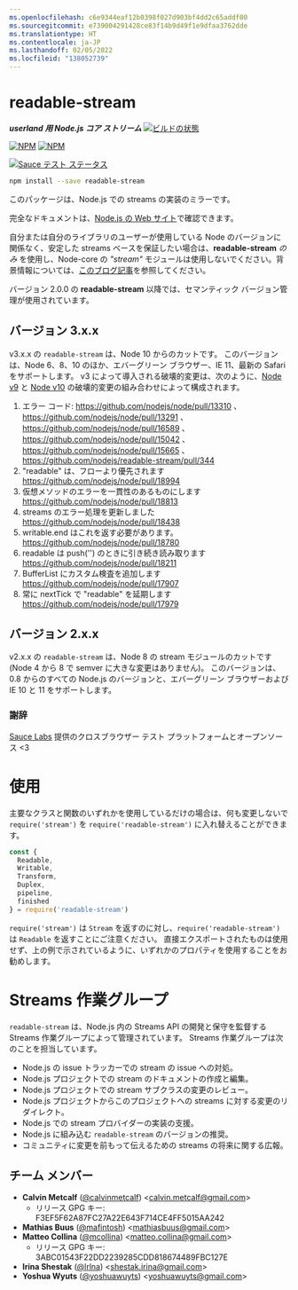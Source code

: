 ```yaml
---
ms.openlocfilehash: c6e9344eaf12b0398f027d903bf4dd2c65addf00
ms.sourcegitcommit: e739004291428ce83f14b9d49f1e9dfaa3762dde
ms.translationtype: HT
ms.contentlocale: ja-JP
ms.lasthandoff: 02/05/2022
ms.locfileid: "138052739"
---
```

# <a name="readable-stream"></a>readable-stream

***userland 用 Node.js コア ストリーム*** [![ビルドの状態](https://travis-ci.com/nodejs/readable-stream.svg?branch=master)](https://travis-ci.com/nodejs/readable-stream)


[![NPM](https://nodei.co/npm/readable-stream.png?downloads=true&downloadRank=true)](https://nodei.co/npm/readable-stream/)
[![NPM](https://nodei.co/npm-dl/readable-stream.png?&months=6&height=3)](https://nodei.co/npm/readable-stream/)


[![Sauce テスト ステータス](https://saucelabs.com/browser-matrix/readabe-stream.svg)](https://saucelabs.com/u/readabe-stream)

```bash
npm install --save readable-stream
```

このパッケージは、Node.js での streams の実装のミラーです。

完全なドキュメントは、[Node.js の Web サイト](https://nodejs.org/dist/v10.19.0/docs/api/stream.html)で確認できます。

自分または自分のライブラリのユーザーが使用している Node のバージョンに関係なく、安定した streams ベースを保証したい場合は、**readable-stream** *のみ* を使用し、Node-core の *"stream"* モジュールは使用しないでください。背景情報については、[このブログ記事](http://r.va.gg/2014/06/why-i-dont-use-nodes-core-stream-module.html)を参照してください。

バージョン 2.0.0 の **readable-stream** 以降では、セマンティック バージョン管理が使用されています。

## <a name="version-3xx"></a>バージョン 3.x.x

v3.x.x の `readable-stream` は、Node 10 からのカットです。 このバージョンは、Node 6、8、10 のほか、エバーグリーン ブラウザー、IE 11、最新の Safari をサポートします。 v3 によって導入される破壊的変更は、次のように、[Node v9](https://nodejs.org/en/blog/release/v9.0.0/) と [Node v10](https://nodejs.org/en/blog/release/v10.0.0/) の破壊的変更の組み合わせによって構成されます。

1. エラー コード: https://github.com/nodejs/node/pull/13310 、 https://github.com/nodejs/node/pull/13291 、 https://github.com/nodejs/node/pull/16589 、 https://github.com/nodejs/node/pull/15042 、 https://github.com/nodejs/node/pull/15665 、 https://github.com/nodejs/readable-stream/pull/344
2. "readable" は、フローより優先されます https://github.com/nodejs/node/pull/18994
3. 仮想メソッドのエラーを一貫性のあるものにします https://github.com/nodejs/node/pull/18813
4. streams のエラー処理を更新しました https://github.com/nodejs/node/pull/18438
5. writable.end はこれを返す必要があります。
   https://github.com/nodejs/node/pull/18780
6. readable は push('') のときに引き続き読み取ります https://github.com/nodejs/node/pull/18211
7. BufferList にカスタム検査を追加します https://github.com/nodejs/node/pull/17907
8. 常に nextTick で "readable" を延期します https://github.com/nodejs/node/pull/17979

## <a name="version-2xx"></a>バージョン 2.x.x
v2.x.x の `readable-stream` は、Node 8 の stream モジュールのカットです (Node 4 から 8 で semver に大きな変更はありません)。 このバージョンは、0.8 からのすべての Node.js のバージョンと、エバーグリーン ブラウザーおよび IE 10 と 11 をサポートします。

### <a name="big-thanks"></a>謝辞

[Sauce Labs][sauce] 提供のクロスブラウザー テスト プラットフォームとオープンソース <3

# <a name="usage"></a>使用

主要なクラスと関数のいずれかを使用しているだけの場合は、何も変更しないで `require('stream')` を `require('readable-stream')` に入れ替えることができます。

```js
const {
  Readable,
  Writable,
  Transform,
  Duplex,
  pipeline,
  finished
} = require('readable-stream')
````

`require('stream')` は `Stream` を返すのに対し、`require('readable-stream')` は `Readable` を返すことにご注意ください。 直接エクスポートされたものは使用せず、上の例で示されているように、いずれかのプロパティを使用することをお勧めします。

# <a name="streams-working-group"></a>Streams 作業グループ

`readable-stream` は、Node.js 内の Streams API の開発と保守を監督する Streams 作業グループによって管理されています。 Streams 作業グループは次のことを担当しています。

* Node.js の issue トラッカーでの stream の issue への対処。
* Node.js プロジェクトでの stream のドキュメントの作成と編集。
* Node.js プロジェクトでの stream サブクラスの変更のレビュー。
* Node.js プロジェクトからこのプロジェクトへの streams に対する変更のリダイレクト。
* Node.js での stream プロバイダーの実装の支援。
* Node.js に組み込む `readable-stream` のバージョンの推奨。
* コミュニティに変更を前もって伝えるための streams の将来に関する広報。

<a name="members"></a>
## <a name="team-members"></a>チーム メンバー

* **Calvin Metcalf** ([@calvinmetcalf](https://github.com/calvinmetcalf)) &lt;calvin.metcalf@gmail.com&gt;
  - リリース GPG キー: F3EF5F62A87FC27A22E643F714CE4FF5015AA242
* **Mathias Buus** ([@mafintosh](https://github.com/mafintosh)) &lt;mathiasbuus@gmail.com&gt;
* **Matteo Collina** ([@mcollina](https://github.com/mcollina)) &lt;matteo.collina@gmail.com&gt;
  - リリース GPG キー: 3ABC01543F22DD2239285CDD818674489FBC127E
* **Irina Shestak** ([@lrlna](https://github.com/lrlna)) &lt;shestak.irina@gmail.com&gt;
* **Yoshua Wyuts** ([@yoshuawuyts](https://github.com/yoshuawuyts)) &lt;yoshuawuyts@gmail.com&gt;

[sauce]: https://saucelabs.com
